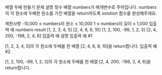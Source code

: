 배열 두배 만들기
문제 설명
정수 배열 numbers가 매개변수로 주어집니다. numbers의 각 원소에 두배한 원소를 가진 배열을 return하도록 solution 함수를 완성해주세요.

제한사항
-10,000 ≤ numbers의 원소 ≤ 10,000
1 ≤ numbers의 길이 ≤ 1,000
입출력 예
numbers	result
[1, 2, 3, 4, 5]	[2, 4, 6, 8, 10]
[1, 2, 100, -99, 1, 2, 3]	[2, 4, 200, -198, 2, 4, 6]
입출력 예 설명
입출력 예 #1

[1, 2, 3, 4, 5]의 각 원소에 두배를 한 배열 [2, 4, 6, 8, 10]을 return합니다.
입출력 예 #2

[1, 2, 100, -99, 1, 2, 3]의 각 원소에 두배를 한 배열 [2, 4, 200, -198, 2, 4, 6]을 return합니다.